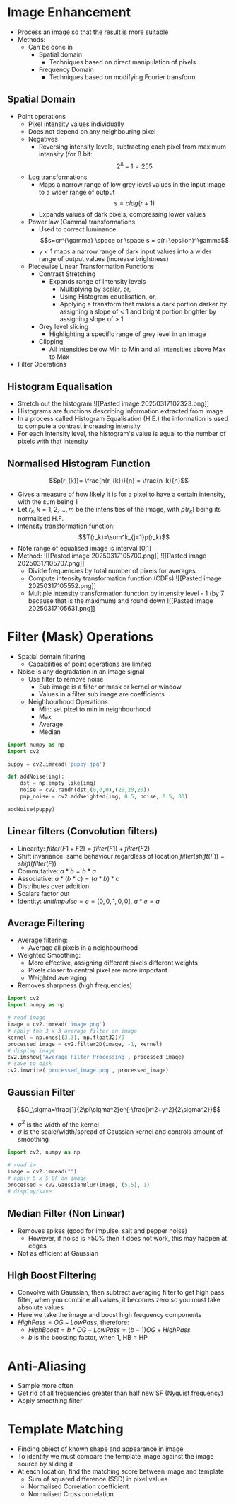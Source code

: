 # Image Enhancement
- Process an image so that the result is more suitable
- Methods:
	- Can be done in 
		- Spatial domain
			- Techniques based on direct manipulation of pixels
		- Frequency Domain
			- Techniques based on modifying Fourier transform
## Spatial Domain
- Point operations
	- Pixel intensity values individually
	- Does not depend on any neighbouring pixel
	- Negatives
		- Reversing intensity levels, subtracting each pixel from maximum intensity (for 8 bit: $$2^{8} - 1 = 255$$
	- Log transformations
		- Maps a narrow range of low grey level values in the input image to a wider range of output $$s=c log(r+1)$$
		- Expands values of dark pixels, compressing lower values
	- Power law (Gamma) transformations
		- Used to correct luminance $$s=cr^{\gamma} \space or \space s = c(r+\epsilon)^\gamma$$
		- $\gamma$ < 1 maps a narrow range of dark input values into a wider range of output values (increase brightness)
	- Piecewise Linear Transformation Functions
		- Contrast Stretching
			- Expands range of intensity levels
				- Multiplying by scalar, or,
				- Using Histogram equalisation, or,
				- Applying a transform that makes a dark portion darker by assigning a slope of < 1 and bright portion brighter by assigning slope of > 1
		- Grey level slicing
			- Highlighting a specific range of grey level in an image
		- Clipping
			- All intensities below Min to Min and all intensities above Max to Max
- Filter Operations
## Histogram Equalisation
- Stretch out the histogram
![[Pasted image 20250317102323.png]]
- Histograms are functions describing information extracted from image
- In a process called Histogram Equalisation (H.E.) the information is used to compute a contrast increasing intensity 
- For each intensity level, the histogram's value is equal to the number of pixels with that intensity
## Normalised Histogram Function
$$p(r_{k)}= \frac{h(r_{k})}{n} = \frac{n_k}{n}$$
- Gives a measure of how likely it is for a pixel to have a certain intensity, with the sum being 1
- Let $r_{k},k=1,2,...,m$ be the intensities of the image, with $p(r_k)$ being its normalised H.F.
- Intensity transformation function:
$$T(r_k)=\sum^k_{j=1}p(r_k)$$
- Note range of equalised image is interval [0,1]
- Method:
	![[Pasted image 20250317105700.png]]
	![[Pasted image 20250317105707.png]]
	- Divide frequencies by total number of pixels for averages
	- Compute intensity transformation function (CDFs)
	 ![[Pasted image 20250317105552.png]]
	- Multiple intensity transformation function by intensity level - 1 (by 7 because that is the maximum) and round down
	![[Pasted image 20250317105631.png]]

# Filter (Mask) Operations
- Spatial domain filtering
	- Capabilities of point operations are limited
- Noise is any degradation in an image signal
	- Use filter to remove noise
		- Sub image is a filter or mask or kernel or window
		- Values in a filter sub image are coefficients
	- Neighbourhood Operations
		- Min: set pixel to min in neighbourhood
		- Max
		- Average
		- Median
```python
import numpy as np
import cv2

puppy = cv2.imread('puppy.jpg')

def addNoise(img):
	dst = np.empty_like(img)
	noise = cv2.randn(dst,(0,0,0),(20,20,20))
	pup_noise = cv2.addWeighted(img, 0.5, noise, 0.5, 30)

addNoise(puppy)
```
## Linear filters (Convolution filters)
- Linearity: $filter(F1+F2)=filter(F1)+filter(F2)$
- Shift invariance: same behaviour regardless of location $filter(shift(F))=shift(filter(F))$
- Commutative: $a*b=b*a$
- Associative: $a*(b*c)=(a*b)*c$
- Distributes over addition
- Scalars factor out
- Identity: $unitImpulse=e=[0,0,1,0,0]$, $a*e=a$
## Average Filtering
- Average filtering: 
	- Average all pixels in a neighbourhood
- Weighted Smoothing:
	- More effective, assigning different pixels different weights
	- Pixels closer to central pixel are more important
	- Weighted averaging
- Removes sharpness (high frequencies)
```python
import cv2
import numpy as np

# read image
image = cv2.imread('image.png')
# apply the 3 x 3 average filter on image
kernel = np.ones((3,3), np.float32)/9
processed_image = cv2.filter2D(image, -1, kernel)
# display image
cv2.imshow('Average Filter Processing', processed_image)
# save to disk
cv2.imwrite('processed_image.png', processed_image)
```
## Gaussian Filter
$$G_\sigma=\frac{1}{2\pi\sigma^2}e^{-\frac{x^2+y^2}{2\sigma^2}}$$
- $\sigma^2$ is the width of the kernel
- $\sigma$ is the scale/width/spread of Gaussian kernel and controls amount of smoothing
```python
import cv2, numpy as np

# read im
image = cv2.imread("")
# apply 5 x 5 GF on image
processed = cv2.GaussianBlur(image, (5,5), 1)
# display/save
```

## Median Filter (Non Linear)
- Removes spikes (good for impulse, salt and pepper noise)
	- However, if noise is >50% then it does not work, this may happen at edges
- Not as efficient at Gaussian
## High Boost Filtering
- Convolve with Gaussian, then subtract averaging filter to get high pass filter, when you combine all values, it becomes zero so you must take absolute values
- Here we take the image and boost high frequency components
- $HighPass=OG-LowPass$, therefore:
	- $HighBoost=b*OG-LowPass=(b-1)OG+HighPass$
	- $b$ is the boosting factor, when 1, HB = HP

# Anti-Aliasing
- Sample more often
- Get rid of all frequencies greater than half new SF (Nyquist frequency)
- Apply smoothing filter

# Template Matching
- Finding object of known shape and appearance in image
- To identify we must compare the template image against the image source by sliding it
- At each location, find the matching score between image and template
	- Sum of squared difference (SSD) in pixel values
	- Normalised Correlation coefficient
	- Normalised Cross correlation